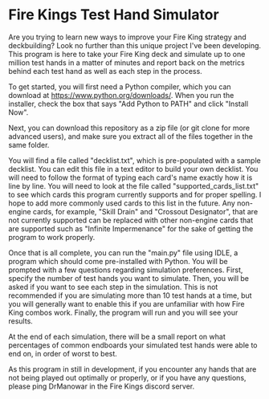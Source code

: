 # Fire Kings Test Hand Simulator

Are you trying to learn new ways to improve your Fire King strategy and deckbuilding? Look no further than this unique project I've been developing. This program is here to take your Fire King deck and simulate up to one million test hands in a matter of minutes and report back on the metrics behind each test hand as well as each step in the process. 

To get started, you will first need a Python compiler, which you can download at https://www.python.org/downloads/. When you run the installer, check the box that says "Add Python to PATH" and click "Install Now".

Next, you can download this repository as a zip file (or git clone for more advanced users), and make sure you extract all of the files together in the same folder.

You will find a file called "decklist.txt", which is pre-populated with a sample decklist. You can edit this file in a text editor to build your own decklist. You will need to follow the format of typing each card's name exactly how it is line by line. You will need to look at the file called "supported_cards_list.txt" to see which cards this program currently supports and for proper spelling. I hope to add more commonly used cards to this list in the future. Any non-engine cards, for example, "Skill Drain" and "Crossout Designator", that are not currently supported can be replaced with other non-engine cards that are supported such as "Infinite Impermenance" for the sake of getting the program to work properly.

Once that is all complete, you can run the "main.py" file using IDLE, a program which should come pre-installed with Python. You will be prompted with a few questions regarding simulation preferences. First, specify the number of test hands you want to simulate. Then, you will be asked if you want to see each step in the simulation. This is not recommended if you are simulating more than 10 test hands at a time, but you will generally want to enable this if you are unfamiliar with how Fire King combos work. Finally, the program will run and you will see your results. 

At the end of each simulation, there will be a small report on what percentages of common endboards your simulated test hands were able to end on, in order of worst to best.

As this program in still in development, if you encounter any hands that are not being played out optimally or properly, or if you have any questions, please ping DrManowar in the Fire Kings discord server.
